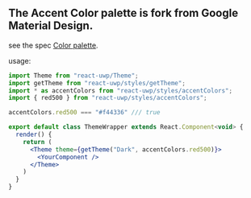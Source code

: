 ## The Accent Color palette is fork from Google Material Design.

see the spec [Color palette](https://material.io/guidelines/style/color.html#color-color-tool).

usage:
```jsx
import Theme from "react-uwp/Theme";
import getTheme from "react-uwp/styles/getTheme";
import * as accentColors from "react-uwp/styles/accentColors";
import { red500 } from "react-uwp/styles/accentColors";

accentColors.red500 === "#f44336" /// true

export default class ThemeWrapper extends React.Component<void> {
  render() {
    return (
      <Theme theme={getTheme("Dark", accentColors.red500)}>
        <YourComponent />
      </Theme>
    )
  }
}

```
